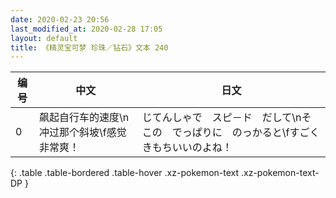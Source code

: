 ```yaml
---
date: 2020-02-23 20:56
last_modified_at: 2020-02-28 17:05
layout: default
title: 《精灵宝可梦 珍珠／钻石》文本 240
---
```

| 编号 | 中文 | 日文 |
| ---- | ---- | ---- |
| 0 | 飙起自行车的速度\n冲过那个斜坡\f感觉非常爽！ | じてんしゃで　スピ－ド　だして\nそこの　でっぱりに　のっかると\fすごく　きもちいいのよね！ |
{: .table .table-bordered .table-hover .xz-pokemon-text .xz-pokemon-text-DP }